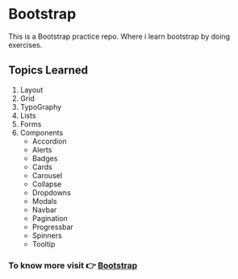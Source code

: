 # Bootstrap

This is a Bootstrap practice repo. Where i learn bootstrap by doing exercises.

## Topics Learned

1. Layout
2. Grid
3. TypoGraphy
4. Lists
5. Forms
6. Components
   - Accordion
   - Alerts
   - Badges
   - Cards
   - Carousel
   - Collapse
   - Dropdowns
   - Modals
   - Navbar
   - Pagination
   - Progressbar
   - Spinners
   - Tooltip

### To know more visit 👉 [Bootstrap](https://www.getbootstrap.com)
